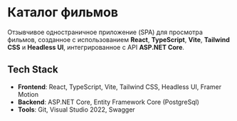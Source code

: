 # Каталог фильмов

Отзывчивое одностраничное приложение (SPA) для просмотра фильмов, созданное с использованием **React**, **TypeScript**, **Vite**, **Tailwind CSS** и **Headless UI**, интегрированное с API **ASP.NET Core**.

## Tech Stack
- **Frontend**: React, TypeScript, Vite, Tailwind CSS, Headless UI, Framer Motion
- **Backend**: ASP.NET Core, Entity Framework Core (PostgreSql)
- **Tools**: Git, Visual Studio 2022, Swagger
